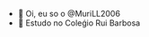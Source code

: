 - 👋 Oi, eu so o @MuriLL2006
- 👀 Estudo no Coleǵio Rui Barbosa


<!---
MuriLL2006/MuriLL2006 is a ✨ special ✨ repository because its `README.md` (this file) appears on your GitHub profile.
You can click the Preview link to take a look at your changes.
--->
